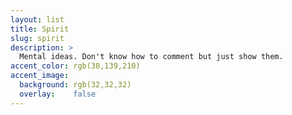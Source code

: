 ```yaml
---
layout: list
title: Spirit
slug: spirit
description: >
  Mental ideas. Don't know how to comment but just show them.
accent_color: rgb(38,139,210)
accent_image:
  background: rgb(32,32,32)
  overlay:    false
---
```


